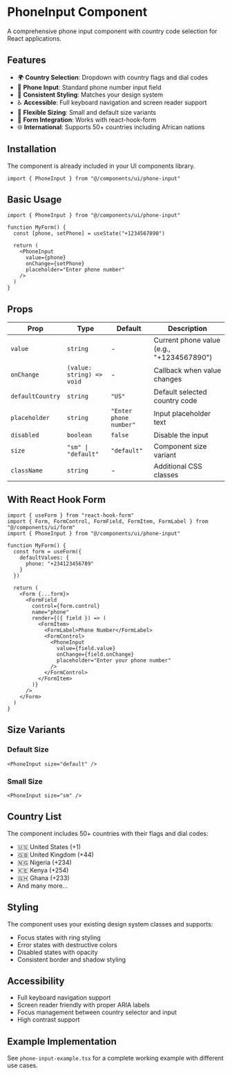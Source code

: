 # PhoneInput Component

A comprehensive phone input component with country code selection for React applications.

## Features

- 🌍 **Country Selection**: Dropdown with country flags and dial codes
- 📱 **Phone Input**: Standard phone number input field
- 🎨 **Consistent Styling**: Matches your design system
- ♿ **Accessible**: Full keyboard navigation and screen reader support
- 📏 **Flexible Sizing**: Small and default size variants
- 🔧 **Form Integration**: Works with react-hook-form
- 🌐 **International**: Supports 50+ countries including African nations

## Installation

The component is already included in your UI components library.

```tsx
import { PhoneInput } from "@/components/ui/phone-input"
```

## Basic Usage

```tsx
import { PhoneInput } from "@/components/ui/phone-input"

function MyForm() {
  const [phone, setPhone] = useState("+1234567890")

  return (
    <PhoneInput
      value={phone}
      onChange={setPhone}
      placeholder="Enter phone number"
    />
  )
}
```

## Props

| Prop | Type | Default | Description |
|------|------|---------|-------------|
| `value` | `string` | - | Current phone value (e.g., "+1234567890") |
| `onChange` | `(value: string) => void` | - | Callback when value changes |
| `defaultCountry` | `string` | `"US"` | Default selected country code |
| `placeholder` | `string` | `"Enter phone number"` | Input placeholder text |
| `disabled` | `boolean` | `false` | Disable the input |
| `size` | `"sm" \| "default"` | `"default"` | Component size variant |
| `className` | `string` | - | Additional CSS classes |

## With React Hook Form

```tsx
import { useForm } from "react-hook-form"
import { Form, FormControl, FormField, FormItem, FormLabel } from "@/components/ui/form"
import { PhoneInput } from "@/components/ui/phone-input"

function MyForm() {
  const form = useForm({
    defaultValues: {
      phone: "+234123456789"
    }
  })

  return (
    <Form {...form}>
      <FormField
        control={form.control}
        name="phone"
        render={({ field }) => (
          <FormItem>
            <FormLabel>Phone Number</FormLabel>
            <FormControl>
              <PhoneInput
                value={field.value}
                onChange={field.onChange}
                placeholder="Enter your phone number"
              />
            </FormControl>
          </FormItem>
        )}
      />
    </Form>
  )
}
```

## Size Variants

### Default Size
```tsx
<PhoneInput size="default" />
```

### Small Size
```tsx
<PhoneInput size="sm" />
```

## Country List

The component includes 50+ countries with their flags and dial codes:

- 🇺🇸 United States (+1)
- 🇬🇧 United Kingdom (+44)
- 🇳🇬 Nigeria (+234)
- 🇰🇪 Kenya (+254)
- 🇬🇭 Ghana (+233)
- And many more...

## Styling

The component uses your existing design system classes and supports:

- Focus states with ring styling
- Error states with destructive colors
- Disabled states with opacity
- Consistent border and shadow styling

## Accessibility

- Full keyboard navigation support
- Screen reader friendly with proper ARIA labels
- Focus management between country selector and input
- High contrast support

## Example Implementation

See `phone-input-example.tsx` for a complete working example with different use cases.